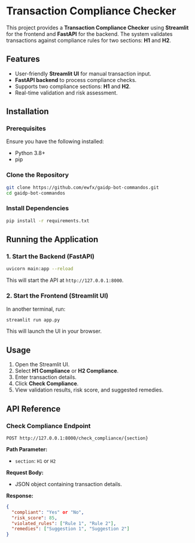 # Transaction Compliance Checker

This project provides a **Transaction Compliance Checker** using **Streamlit** for the frontend and **FastAPI** for the backend. The system validates transactions against compliance rules for two sections: **H1** and **H2**.

## Features
- User-friendly **Streamlit UI** for manual transaction input.
- **FastAPI backend** to process compliance checks.
- Supports two compliance sections: **H1** and **H2**.
- Real-time validation and risk assessment.

## Installation

### Prerequisites
Ensure you have the following installed:
- Python 3.8+
- pip

### Clone the Repository
```sh
git clone https://github.com/ewfx/gaidp-bot-commandos.git
cd gaidp-bot-commandos
```


### Install Dependencies
```sh
pip install -r requirements.txt
```

## Running the Application

### 1. Start the Backend (FastAPI)
```sh
uvicorn main:app --reload
```
This will start the API at `http://127.0.0.1:8000`.

### 2. Start the Frontend (Streamlit UI)
In another terminal, run:
```sh
streamlit run app.py
```
This will launch the UI in your browser.

## Usage
1. Open the Streamlit UI.
2. Select **H1 Compliance** or **H2 Compliance**.
3. Enter transaction details.
4. Click **Check Compliance**.
5. View validation results, risk score, and suggested remedies.

## API Reference
### Check Compliance Endpoint
```
POST http://127.0.0.1:8000/check_compliance/{section}
```
**Path Parameter:**
- `section`: `H1` or `H2`

**Request Body:**
- JSON object containing transaction details.

**Response:**
```json
{
  "compliant": "Yes" or "No",
  "risk_score": 85,
  "violated_rules": ["Rule 1", "Rule 2"],
  "remedies": ["Suggestion 1", "Suggestion 2"]
}
```


